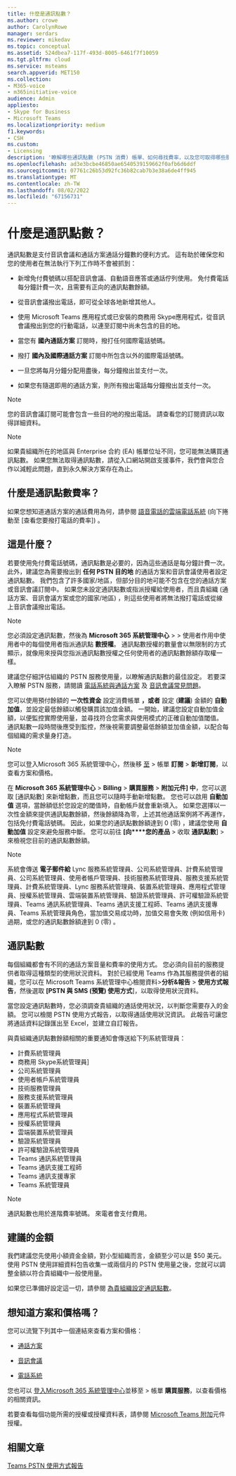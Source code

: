 ```yaml
---
title: 什麼是通訊點數？
ms.author: crowe
author: CarolynRowe
manager: serdars
ms.reviewer: mikedav
ms.topic: conceptual
ms.assetid: 524dbea7-117f-493d-8005-6461f7f10059
ms.tgt.pltfrm: cloud
ms.service: msteams
search.appverid: MET150
ms.collection:
- M365-voice
- m365initiative-voice
audience: Admin
appliesto:
- Skype for Business
- Microsoft Teams
ms.localizationpriority: medium
f1.keywords:
- CSH
ms.custom:
- Licensing
description: '瞭解哪些通訊點數 (PSTN 消費) 帳單、如何尋找費率，以及您可取得哪些服務。 '
ms.openlocfilehash: ad3e3bcbe46850ae6540539159662f0afb6d6ddf
ms.sourcegitcommit: 07761c26b53d92fc36b82cab7b3e38a6de4ff945
ms.translationtype: MT
ms.contentlocale: zh-TW
ms.lasthandoff: 08/02/2022
ms.locfileid: "67156731"
---
```

# <a name="what-are-communications-credits"></a>什麼是通訊點數？

通訊點數是支付音訊會議和通話方案通話分鐘數的便利方式。 這有助於確保您和您的使用者在無法執行下列工作時不會被抓到：
  
- 新增免付費號碼以搭配音訊會議、自動語音應答或通話佇列使用。 免付費電話每分鐘計費一次，且需要有正向的通訊點數餘額。

- 從音訊會議撥出電話，即可從全球各地新增其他人。

- 使用 Microsoft Teams 應用程式或已安裝的商務用 Skype應用程式，從音訊會議撥出到您的行動電話，以連至訂閱中尚未包含的目的地。

- 當您有 **國內通話方案** 訂閱時，撥打任何國際電話號碼。

- 撥打 **國內及國際通話方案** 訂閱中所包含以外的國際電話號碼。

- 一旦您將每月分鐘分配用盡後，每分鐘撥出並支付一次。

- 如果您有隨選即用的通話方案，則所有撥出電話每分鐘撥出並支付一次。

> [!NOTE]
> 您的音訊會議訂閱可能會包含一些目的地的撥出電話。 請查看您的訂閱資訊以取得詳細資料。
  
> [!NOTE]
> 如果貴組織所在的地區與 Enterprise 合約 (EA) 帳單位址不同，您可能無法購買通訊點數。 如果您無法取得通訊點數，請從入口網站開啟支援事件，我們會與您合作以減輕此問題，直到永久解決方案存在為止。
  
## <a name="what-are-the-communications-credits-rates"></a>什麼是通訊點數費率？

如果您想知道通話方案的通話費用為何，請參閱 [語音電話的雲端電話系統](https://go.microsoft.com/fwlink/p/?LinkId=799523) (向下捲動至 [查看您要撥打電話的費率]) 。
  
## <a name="what-is-it"></a>這是什麼？

若要使用免付費電話號碼，通訊點數是必要的，因為這些通話是每分鐘計費一次。 此外，建議您為需要撥出到 **任何 PSTN 目的地** 的通話方案和音訊會議使用者設定通訊點數。 我們包含了許多國家/地區，但部分目的地可能不包含在您的通話方案或音訊會議訂閱中。 如果您未設定通訊點數或指派授權給使用者，而且貴組織 (通話方案、音訊會議方案或您的國家/地區) ，則這些使用者將無法撥打電話或從線上音訊會議撥出電話。
  
> [!NOTE]
> 您必須設定通訊點數，然後為 **Microsoft 365 系統管理中心**  >    >  使用者作用中使用者中的每個使用者指派通訊點 **數授權**。 通訊點數授權的數量會以無限制的方式顯示，就像用來授與您指派通訊點數授權之任何使用者的通訊點數餘額存取權一樣。
  
建議您仔細評估組織的 PSTN 服務使用量，以瞭解通訊點數的最佳設定。 若要深入瞭解 PSTN 服務，請閱讀 [電話系統與通話方案](calling-plan-landing-page.md) 及 [音訊會議常見問題](Audio-Conferencing-common-questions.md)。
  
您可以使用預付餘額的 **一次性資金** 設定消費帳單 **，或者** 設定 (**建議**) 金額的 **自動加值**，並設定最低餘額以觸發購買該加值金額。 一開始，建議您設定自動加值金額，以便監控實際使用量，並尋找符合您需求與使用模式的正確自動加值閾值。 通訊點數一段時間後應受到監控，然後視需要調整最低餘額並加值金額，以配合每個組織的需求量身打造。
  
> [!NOTE]
> 您可以登入Microsoft 365 系統管理中心，然後移 [至](https://portal.office.com/adminportal/home?add=sub&amp;adminportal=1#/catalog)  >  帳單 **訂閱**  >  **新增訂閱**，以查看方案和價格。
  
在 **Microsoft 365 系統管理中心**  >  **Billing**  >  **購買服務**  >  **附加元件] 中**，您可以選取 [通訊點數] 來新增點數，而且您可以隨時手動新增點數。 您也可以啟用 **自動加值** 選項，當餘額低於您設定的閾值時，自動帳戶就會重新填入。 如果您選擇以一次性金額來提供通訊點數餘額，然後餘額降為零，上述其他通話案例將不再運作，包括免付費電話號碼。 因此，如果您的通訊點數餘額達到 0 (零) ，建議您使用 **自動加值** 設定來避免服務中斷。 您可以前往 **[向****您的產品**  >  收取 **通訊點數**]  >  來檢視您目前的通訊點數餘額。

> [!NOTE]
>系統會傳送 **電子郵件給** Lync 服務系統管理員、公司系統管理員、計費系統管理員、公司系統管理員、使用者帳戶管理員、技術服務系統管理員、服務支援系統管理員、計費系統管理員、Lync 服務系統管理員、裝置系統管理員、應用程式管理員、授權系統管理員、雲端裝置系統管理員、驗證系統管理員、許可權驗證系統管理員、Teams 通訊系統管理員、Teams 通訊支援工程師、Teams 通訊支援專員、Teams 系統管理員角色，當加值交易成功時，加值交易會失敗 (例如信用卡) 過期，或您的通訊點數餘額達到 0 (零) 。
  
## <a name="communications-credits"></a>通訊點數

每個組織都會有不同的通話方案音量和費率的使用方式。 您必須向目前的服務提供者取得這種類型的使用狀況資料。 對於已經使用 Teams 作為其服務提供者的組織，您可以在 Microsoft Teams 系統管理中心檢閱資料>**分析&報告**  >  **使用方式報告**，然後選取 **[PSTN 與 SMS (預覽) 使用方式**]，以取得使用狀況資料。
  
當您設定通訊點數時，您必須調查貴組織的通話使用狀況，以判斷您需要存入的金額。 您可以檢閱 PSTN 使用方式報告，以取得通話使用狀況資訊。 此報告可讓您將通話資料記錄匯出至 Excel，並建立自訂報告。

與貴組織通訊點數餘額相關的重要通知會傳送給下列系統管理員：

- 計費系統管理員
- 商務用 Skype系統管理員]
- 公司系統管理員
- 使用者帳戶系統管理員
- 技術服務管理員
- 服務支援系統管理員
- 裝置系統管理員
- 應用程式系統管理員
- 授權系統管理員
- 雲端裝置系統管理員
- 驗證系統管理員
- 許可權驗證系統管理員
- Teams 通訊系統管理員
- Teams 通訊支援工程師
- Teams 通訊支援專家
- Teams 系統管理員

> [!NOTE]
> 通訊點數也用於進階費率號碼。 來電者會支付費用。
  
## <a name="recommended-funding-amounts"></a>建議的金額

我們建議您先使用小額資金金額，對小型組織而言，金額至少可以是 $50 美元。 使用 PSTN 使用詳細資料包告收集一或兩個月的 PSTN 使用量之後，您就可以調整金額以符合貴組織中一般使用量。
  
如果您已準備好設定這一切，請參閱 [為貴組織設定通訊點數](set-up-communications-credits-for-your-organization.md)。
  
## <a name="want-to-know-about-plans-and-pricing"></a>想知道方案和價格嗎？

您可以流覽下列其中一個連結來查看方案和價格：
  
- [通話方案](https://go.microsoft.com/fwlink/?linkid=799761)

- [音訊會議](https://go.microsoft.com/fwlink/?linkid=799762)

- [電話系統](https://go.microsoft.com/fwlink/?linkid=799763 )

您也可以 [登入Microsoft 365 系統管理中心](https://portal.office.com/adminportal/home?add=sub&amp;adminportal=1#/catalog)並移至  >  帳單 **購買服務**，以查看價格的相關資訊。
  
若要查看每個功能所需的授權或授權資料表，請參閱 [Microsoft Teams 附加](./teams-add-on-licensing/microsoft-teams-add-on-licensing.md)元件授權。
  
## <a name="related-articles"></a>相關文章

[Teams PSTN 使用方式報告](teams-analytics-and-reports/pstn-usage-report.md)
